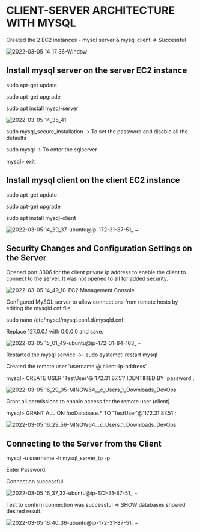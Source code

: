 # CLIENT-SERVER ARCHITECTURE WITH MYSQL
Created the 2 EC2 instances - mysql server & mysql client => Successful

![2022-03-05 14_17_36-Window](https://user-images.githubusercontent.com/97810379/156884746-a34c66cf-fbe4-4222-a61c-b14db9c742ed.jpg)

## Install mysql server on the server EC2 instance
sudo apt-get update

sudo apt-get upgrade

sudo apt install mysql-server

![2022-03-05 14_35_41-](https://user-images.githubusercontent.com/97810379/156886189-0da43340-7847-46fc-906a-ea42c5c53b6b.jpg)

sudo mysql_secure_installation -> To set the password and disable all the defaults

sudo mysql -> To enter the sqlserver

mysql> exit

## Install mysql client on the client EC2 instance
sudo apt-get update

sudo apt-get upgrade

sudo apt install mysql-client

![2022-03-05 14_39_37-ubuntu@ip-172-31-87-51_ ~](https://user-images.githubusercontent.com/97810379/156886211-aedc05c5-588c-40cc-b25e-b7979806cefb.jpg)

## Security Changes and Configuration Settings on the Server
Opened port 3306 for the client private ip address to enable the client to connect to the server. It was not opened to all for added security.

![2022-03-05 14_49_10-EC2 Management Console](https://user-images.githubusercontent.com/97810379/156886339-5bac3b23-de14-4c0d-8fdc-21a113c01557.jpg)

Configured MySQL server to allow connections from remote hosts by editing the mysqld.cnf file

sudo nano /etc/mysql/mysql.conf.d/mysqld.cnf

Replace 127.0.0.1 with 0.0.0.0 and save.

![2022-03-05 15_01_49-ubuntu@ip-172-31-84-163_ ~](https://user-images.githubusercontent.com/97810379/156886645-279c565b-10ca-4cb7-bbb6-c6660605284f.jpg)

Restarted the mysql service ->- sudo systemctl restart mysql

Created the remote user 'username'@'client-ip-address'

mysql>  CREATE USER 'TestUser'@'172.31.87.51' IDENTIFIED BY 'password';

![2022-03-05 16_29_05-MINGW64__c_Users_1_Downloads_DevOps](https://user-images.githubusercontent.com/97810379/156889905-cf593c7c-1b85-4916-afdb-d0b4037caf21.jpg)

Grant all permissions to enable access for the remote user (client)

mysql>  GRANT ALL ON fooDatabase.* TO 'TestUser'@'172.31.87.51';

![2022-03-05 16_29_56-MINGW64__c_Users_1_Downloads_DevOps](https://user-images.githubusercontent.com/97810379/156889916-ed6f63a7-ea2f-4591-abcc-bb654bcc230f.jpg)

## Connecting to the Server from the Client
mysql -u username -h mysql_server_ip -p

Enter Password: 

Connection successful

![2022-03-05 16_37_33-ubuntu@ip-172-31-87-51_ ~](https://user-images.githubusercontent.com/97810379/156890107-8af94ae0-5928-4b48-9e1f-ef7d6d7b0ecf.jpg)

Test to confirm connection was successful => SHOW databases showed desired result.

![2022-03-05 16_40_36-ubuntu@ip-172-31-87-51_ ~](https://user-images.githubusercontent.com/97810379/156890192-38e0ce6a-3769-41be-8043-c2d521a1d2e2.jpg)
